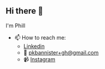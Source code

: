 ## Hi there 👋

I'm Phill

- 📫 How to reach me:
  - [Linkedin](https://www.linkedin.com/in/phillipkekoabannister/)
  - 📧 pkbannister+gh@gmail.com
  - 📹 [Instagram](https://www.instagram.com/phill_kekoa)
